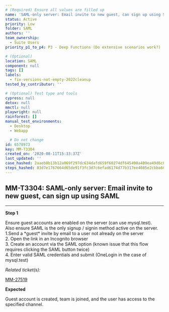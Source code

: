 ```yaml
---
# (Required) Ensure all values are filled up
name: 'SAML-only server: Email invite to new guest, can sign up using SAML'
status: Active
priority: Low
folder: SAML
authors: ''
team_ownership:
  - Suite Users
priority_p1_to_p4: P3 - Deep Functions (Do extensive scenarios work?)

# (Optional)
location: SAML
component: null
tags: []
labels:
  - fix-versions-not-empty-2022cleanup
tested_by_contributor: ''

# (Optional) Test type and tools
cypress: null
detox: null
mmctl: null
playwright: null
rainforest: []
manual_test_environments:
  - Desktop
  - Webapp

  # Do not change
id: 6578973
key: MM-T3304
created_on: '2020-08-11T15:33:37Z'
last_updated: ''
case_hashed: 2aaeb8b13b12a069f297dc634dafd659f60274df645490a409ea49d6c0dbb95210bfeb36de57066b00bf056b3dfb66db
steps_hashed: 83d7e1767664d65de91f3fc3d7c6efad6174d77b317ee4085e2cbba60a3f0e6ea7b78f387c8f0d546a0bdbb12cb3540b
---
```


<!-- (Auto-generated) Based on frontmatter's "key" and "name" -->

## MM-T3304: SAML-only server: Email invite to new guest, can sign up using SAML

---

**Step 1**

Ensure guest accounts are enabled on the server (can use mysql.test).\
Also ensure SAML is the only signup / signin method active on the server.\
1.Send a \*guest\* invite by email to a user not already on the server\
2\. Open the link in an Incognito browser\
3\. Create an account via the SAML option (known issue that this flow requires clicking the SAML button twice)\
4\. Enter valid SAML credentials and submit (OneLogin in the case of mysql.test)

_Related ticket(s):_

[MM-27519](https://mattermost.atlassian.net/browse/MM-27519)

**Expected**

Guest account is created, team is joined, and the user has access to the specified channel.

